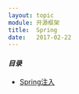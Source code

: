 ```yaml
---
layout: topic
module: 开源框架
title:  Spring
date:   2017-02-22
---
```


#### ***目录***

* [Spring注入](/topic/opensourceframework/spring-inject.html)
